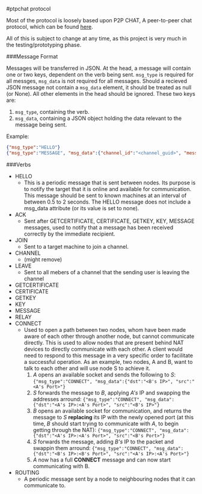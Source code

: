 #ptpchat protocol

Most of the protocol is loosely based upon P2P CHAT, A peer-to-peer chat protocol, which can be found [here][1].

All of this is subject to change at any time, as this project is very much in the testing/prototyping phase.

###Message Format 

Messages will be transferred in JSON. At the head, a message will contain one or two keys, dependent on the verb being sent. `msg_type` is required for all messges, `msg_data` is not required for all messages. Should a recieved JSON message not contain a `msg_data` element, it should be treated as null (or None). All other elements in the head should be ignored. These two keys are:

1. `msg_type`, containing the verb.
2. `msg_data`, containing a JSON object holding the data relevant to the message being sent. 

Example:

```json
{"msg_type":"HELLO"}
{"msg_type":"MESSAGE", "msg_data":{"channel_id":"<channel_guid>", "message":"<message>"}}
```

###Verbs

* HELLO
    * This is a periodic message that is sent between nodes. Its purpose is to notify the target that it is online and available for communication. This message should be sent to known machines at an interval of between 0.5 to 2 seconds. The HELLO message does not include a msg_data attribute (or its value is set to none).
* ACK
    * Sent after GETCERTIFICATE, CERTIFICATE, GETKEY, KEY, MESSAGE messages, used to notify that a message has been received correctly by the immediate recipient.
* JOIN
    * Sent to a target machine to join a channel.
* CHANNEL
    * (might remove)
* LEAVE
    * Sent to all mebers of a channel that the sending user is leaving the channel
* GETCERTIFICATE
* CERTIFICATE
* GETKEY
* KEY
* MESSAGE
* RELAY
* CONNECT
    * Used to open a path between two nodes, whom have been made aware of each other through another node, but cannot communicate directly. This is used to allow nodes that are present behind NAT devices to directly communicate with each other. A client would need to respond to this message in a very specific order to facilitate a successful operation. As an example, two nodes, A and B, want to talk to each other and will use node S to achieve it. 
        1. *A* opens an available socket and sends the following to *S*:
            `{"msg_type":"CONNECT", "msg_data":{"dst":"<B's IP>", "src":"<A's Port>"}`
        2. *S* forwards the message to *B*, applying *A's* IP and swapping the addresses arround:
            `{"msg_type":"CONNECT", "msg_data":{"dst":"<A's IP>:<A's Port>", "src":"<B's IP>"}`
        3. *B* opens an available socket for communication, and returns the message to *S* **replacing** its IP with the newly opened port (at this time, *B* should start trying to communicate with *A*, to begin getting through the NAT):
            `{"msg_type":"CONNECT", "msg_data":{"dst":"<A's IP>:<A's Port>", "src":"<B's Port>"}`
        4. *S* forwards the message, adding *B's* IP to the packet and swappin them arround:
            `{"msg_type":"CONNECT", "msg_data":{"dst":"<B's IP>:<B's Port>", "src":"<A's IP>:<A's Port>"}`
        5. *A* now has a full **CONNECT** message and can now start communicating with B. 
* ROUTING
    * A periodic message sent by a node to neighbouring nodes that it can communicate to. 


[1]: https://tools.ietf.org/html/draft-strauss-p2p-chat-08
